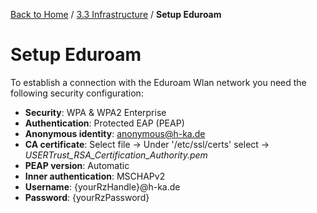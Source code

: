 [Back to Home](../../README.md) / [3.3 Infrastructure](3.3-infrastructure.md) /  **Setup Eduroam**

# Setup Eduroam
To establish a connection with the Eduroam Wlan network you need the following security configuration:
- **Security**: WPA & WPA2 Enterprise
- **Authentication**: Protected EAP (PEAP)
- **Anonymous identity**: anonymous@h-ka.de
- **CA certificate**: Select file -> Under '/etc/ssl/certs' select -> *USERTrust_RSA_Certification_Authority.pem*
- **PEAP version**: Automatic
- **Inner authentication**: MSCHAPv2
- **Username**: {yourRzHandle}@h-ka.de
- **Password**: {yourRzPassword}